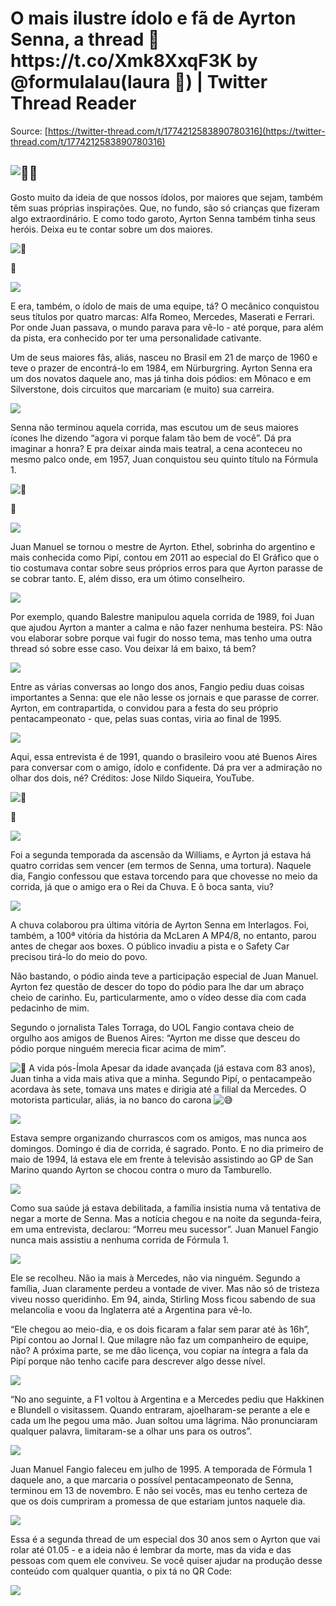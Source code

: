 # O mais ilustre ídolo e fã de Ayrton Senna, a thread 🧶 https\://t.co/Xmk8XxqF3K by @formulalau(laura 🏁) | Twitter Thread Reader

Source: [https://twitter-thread.com/t/1774212583890780316](https://twitter-thread.com/t/1774212583890780316)

## ![🧶](https://abs.twimg.com/emoji/v2/svg/1f9f6.svg)🧶

Gosto muito da ideia de que nossos ídolos, por maiores que sejam, também têm suas próprias inspirações. Que, no fundo, são só crianças que fizeram algo extraordinário. E como todo garoto, Ayrton Senna também tinha seus heróis. Deixa eu te contar sobre um dos maiores.

![📌](https://abs.twimg.com/emoji/v2/svg/1f4cc.svg)

📌

[![](https://pbs.twimg.com/media/GJ82w6GWwAASLJP.jpg)](https://pbs.twimg.com/media/GJ82w6GWwAASLJP?format=jpg\&name=4096x4096)

E era, também, o ídolo de mais de uma equipe, tá? O mecânico conquistou seus títulos por quatro marcas: Alfa Romeo, Mercedes, Maserati e Ferrari. Por onde Juan passava, o mundo parava para vê-lo - até porque, para além da pista, era conhecido por ter uma personalidade cativante.

Um de seus maiores fãs, aliás, nasceu no Brasil em 21 de março de 1960 e teve o prazer de encontrá-lo em 1984, em Nürburgring. Ayrton Senna era um dos novatos daquele ano, mas já tinha dois pódios: em Mônaco e em Silverstone, dois circuitos que marcariam (e muito) sua carreira.

[![](https://pbs.twimg.com/media/GJ83PT2XMAEcEYF.jpg)](https://pbs.twimg.com/media/GJ83PT2XMAEcEYF?format=jpg\&name=4096x4096)

Senna não terminou aquela corrida, mas escutou um de seus maiores ícones lhe dizendo “agora vi porque falam tão bem de você”. Dá pra imaginar a honra? E pra deixar ainda mais teatral, a cena aconteceu no mesmo palco onde, em 1957, Juan conquistou seu quinto título na Fórmula 1.

![📌](https://abs.twimg.com/emoji/v2/svg/1f4cc.svg)

📌

[![](https://pbs.twimg.com/media/GJ83u4xWgAAp64J.jpg)](https://pbs.twimg.com/media/GJ83u4xWgAAp64J?format=jpg\&name=4096x4096)

Juan Manuel se tornou o mestre de Ayrton. Ethel, sobrinha do argentino e mais conhecida como Pipí, contou em 2011 ao especial do El Gráfico que o tio costumava contar sobre seus próprios erros para que Ayrton parasse de se cobrar tanto. E, além disso, era um ótimo conselheiro.

[![](https://pbs.twimg.com/media/GJ85KNsWsAE_Z6g.png)](https://pbs.twimg.com/media/GJ85KNsWsAE_Z6g?format=png\&name=4096x4096)

Por exemplo, quando Balestre manipulou aquela corrida de 1989, foi Juan que ajudou Ayrton a manter a calma e não fazer nenhuma besteira. PS: Não vou elaborar sobre porque vai fugir do nosso tema, mas tenho uma outra thread só sobre esse caso. Vou deixar lá em baixo, tá bem?

[![](https://pbs.twimg.com/media/GJ84W3MXUAAgo6T.jpg)](https://pbs.twimg.com/media/GJ84W3MXUAAgo6T?format=jpg\&name=4096x4096)

Entre as várias conversas ao longo dos anos, Fangio pediu duas coisas importantes a Senna: que ele não lesse os jornais e que parasse de correr. Ayrton, em contrapartida, o convidou para a festa do seu próprio pentacampeonato - que, pelas suas contas, viria ao final de 1995.

[![](https://pbs.twimg.com/media/GJ85RfbWQAAkQWM.png)](https://pbs.twimg.com/media/GJ85RfbWQAAkQWM?format=png\&name=4096x4096)

Aqui, essa entrevista é de 1991, quando o brasileiro voou até Buenos Aires para conversar com o amigo, ídolo e confidente. Dá pra ver a admiração no olhar dos dois, né? Créditos: Jose Nildo Siqueira, YouTube.

![📌](https://abs.twimg.com/emoji/v2/svg/1f4cc.svg)

📌

[![](https://pbs.twimg.com/media/GJ85dYAWEAAsPJ2.jpg)](https://pbs.twimg.com/media/GJ85dYAWEAAsPJ2?format=jpg\&name=4096x4096)

Foi a segunda temporada da ascensão da Williams, e Ayrton já estava há quatro corridas sem vencer (em termos de Senna, uma tortura). Naquele dia, Fangio confessou que estava torcendo para que chovesse no meio da corrida, já que o amigo era o Rei da Chuva. E ô boca santa, viu?

[![](https://pbs.twimg.com/media/GJ85uCHWYAA80LF.png)](https://pbs.twimg.com/media/GJ85uCHWYAA80LF?format=png\&name=4096x4096)

A chuva colaborou pra última vitória de Ayrton Senna em Interlagos. Foi, também, a 100ª vitória da história da McLaren A MP4/8, no entanto, parou antes de chegar aos boxes. O público invadiu a pista e o Safety Car precisou tirá-lo do meio do povo.

Não bastando, o pódio ainda teve a participação especial de Juan Manuel. Ayrton fez questão de descer do topo do pódio para lhe dar um abraço cheio de carinho. Eu, particularmente, amo o vídeo desse dia com cada pedacinho de mim.

Segundo o jornalista Tales Torraga, do UOL Fangio contava cheio de orgulho aos amigos de Buenos Aires: “Ayrton me disse que desceu do pódio porque ninguém merecia ficar acima de mim”.

![📌](https://abs.twimg.com/emoji/v2/svg/1f4cc.svg) A vida pós-Ímola Apesar da idade avançada (já estava com 83 anos), Juan tinha a vida mais ativa que a minha. Segundo Pipí, o pentacampeão acordava às sete, tomava uns mates e dirigia até a filial da Mercedes. O motorista particular, aliás, ia no banco do carona ![😅](https://abs.twimg.com/emoji/v2/svg/1f605.svg)

[![](https://pbs.twimg.com/media/GJ8_DW7XYAA7vrZ.jpg)](https://pbs.twimg.com/media/GJ8_DW7XYAA7vrZ?format=jpg\&name=4096x4096)

Estava sempre organizando churrascos com os amigos, mas nunca aos domingos. Domingo é dia de corrida, é sagrado. Ponto. E no dia primeiro de maio de 1994, lá estava ele em frente à televisão assistindo ao GP de San Marino quando Ayrton se chocou contra o muro da Tamburello.

[![](https://pbs.twimg.com/media/GJ8_9dMWoAIKjmn.png)](https://pbs.twimg.com/media/GJ8_9dMWoAIKjmn?format=png\&name=4096x4096)

Como sua saúde já estava debilitada, a família insistia numa vã tentativa de negar a morte de Senna. Mas a notícia chegou e na noite da segunda-feira, em uma entrevista, declarou: “Morreu meu sucessor”. Juan Manuel Fangio nunca mais assistiu a nenhuma corrida de Fórmula 1.

[![](https://pbs.twimg.com/media/GJ9BRnSXQAAgB0S.png)](https://pbs.twimg.com/media/GJ9BRnSXQAAgB0S?format=png\&name=4096x4096)

Ele se recolheu. Não ia mais à Mercedes, não via ninguém. Segundo a família, Juan claramente perdeu a vontade de viver. Mas não só de tristeza viveu nosso queridinho. Em 94, ainda, Stirling Moss ficou sabendo de sua melancolia e voou da Inglaterra até a Argentina para vê-lo.

“Ele chegou ao meio-dia, e os dois ficaram a falar sem parar até às 16h”, Pipí contou ao Jornal I. Que milagre não faz um companheiro de equipe, não? A próxima parte, se me dão licença, vou copiar na íntegra a fala da Pipí porque não tenho cacife para descrever algo desse nível.

[![](https://pbs.twimg.com/media/GJ9CKwDXkAEJu7V.jpg)](https://pbs.twimg.com/media/GJ9CKwDXkAEJu7V?format=jpg\&name=4096x4096)

“No ano seguinte, a F1 voltou à Argentina e a Mercedes pediu que Hakkinen e Blundell o visitassem. Quando entraram, ajoelharam-se perante a ele e cada um lhe pegou uma mão. Juan soltou uma lágrima. Não pronunciaram qualquer palavra, limitaram-se a olhar uns para os outros”.

[![](https://pbs.twimg.com/media/GJ9Cg_1W4AAdiaX.png)](https://pbs.twimg.com/media/GJ9Cg_1W4AAdiaX?format=png\&name=4096x4096)

Juan Manuel Fangio faleceu em julho de 1995. A temporada de Fórmula 1 daquele ano, a que marcaria o possível pentacampeonato de Senna, terminou em 13 de novembro. E não sei vocês, mas eu tenho certeza de que os dois cumpriram a promessa de que estariam juntos naquele dia.

[![](https://pbs.twimg.com/media/GJ9C4r4WYAAaAvk.jpg)](https://pbs.twimg.com/media/GJ9C4r4WYAAaAvk?format=jpg\&name=4096x4096)

Essa é a segunda thread de um especial dos 30 anos sem o Ayrton que vai rolar até 01.05 - e a ideia não é lembrar da morte, mas da vida e das pessoas com quem ele conviveu. Se você quiser ajudar na produção desse conteúdo com qualquer quantia, o pix tá no QR Code:

[![](https://pbs.twimg.com/media/GMXXxP3WUAEi5SG.jpg)](https://pbs.twimg.com/media/GMXXxP3WUAEi5SG?format=jpg\&name=4096x4096)
